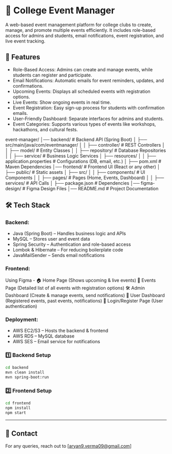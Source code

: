 # 📅 College Event Manager

A web-based event management platform for college clubs to create, manage, and promote multiple events efficiently. It includes role-based access for admins and students, email notifications, event registration, and live event tracking.

## 🚀 Features

- Role-Based Access: Admins can create and manage events, while students can register and participate.
- Email Notifications: Automatic emails for event reminders, updates, and confirmations.
- Upcoming Events: Displays all scheduled events with registration options.
- Live Events: Show ongoing events in real time.
- Event Registration: Easy sign-up process for students with confirmation emails.
- User-Friendly Dashboard: Separate interfaces for admins and students.
- Event Categories: Supports various types of events like workshops, hackathons, and cultural fests.

event-manager/
│── backend/                # Backend API (Spring Boot)
│   ├── src/main/java/com/eventmanager/
│   │   ├── controller/     # REST Controllers
│   │   ├── model/          # Entity Classes
│   │   ├── repository/     # Database Repositories
│   │   ├── service/        # Business Logic Services
│   ├── resources/
│   │   ├── application.properties  # Configurations (DB, email, etc.)
│   ├── pom.xml             # Maven Dependencies
│── frontend/               # Frontend UI (React or any other)
│   ├── public/             # Static assets
│   ├── src/
│   │   ├── components/     # UI Components
│   │   ├── pages/          # Pages (Home, Events, Dashboard)
│   │   ├── services/       # API Calls
│   ├── package.json        # Dependencies
│── figma-design/           # Figma Design Files
│── README.md               # Project Documentation


## 🛠️ Tech Stack

### Backend:
- Java (Spring Boot) – Handles business logic and APIs
- MySQL – Stores user and event data
- Spring Security – Authentication and role-based access
- Lombok & Hibernate – For reducing boilerplate code
- JavaMailSender – Sends email notifications

### Frontend:
Using Figma -
🏠 Home Page (Shows upcoming & live events)
📅 Events Page (Detailed list of all events with registration options)
🛠️ Admin Dashboard (Create & manage events, send notifications)
👤 User Dashboard (Registered events, past events, notifications)
🔑 Login/Register Page (User authentication)

### Deployment:
- AWS EC2/S3 – Hosts the backend & frontend
- AWS RDS – MySQL database
- AWS SES – Email service for notifications

### 1️⃣ Backend Setup

```bash
cd backend
mvn clean install
mvn spring-boot:run
```

### 2️⃣ Frontend Setup

```bash
cd frontend
npm install
npm start
```

---

## 📧 Contact

For any queries, reach out to [aryan9.verma09@gmail.com]
